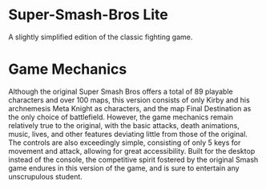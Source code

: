 # Super-Smash-Bros Lite
A slightly simplified edition of the classic fighting game. 

# Game Mechanics
Although the original Super Smash Bros offers a total of 89 playable characters and over 100 maps, this version consists of only Kirby and his archnemesis Meta Knight as characters, and the map Final Destination as the only choice of battlefield. However, the game mechanics remain relatively true to the original, with the basic attacks, death animations, music, lives, and other features deviating little from those of the original. The controls are also exceedingly simple, consisting of only 5 keys for movement and attack, allowing for great accessibility. Built for the desktop instead of the console, the competitive spirit fostered by the original Smash game endures in this version of the game, and is sure to entertain any unscrupulous student. 
